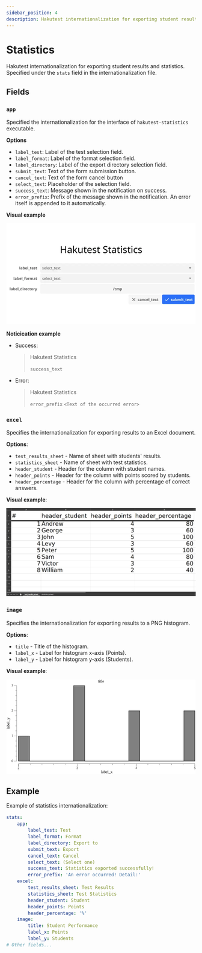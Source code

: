 ```yaml
---
sidebar_position: 4
description: Hakutest internationalization for exporting student results and statistics
---
```


# Statistics

Hakutest internationalization for exporting student results and statistics. Specified under the `stats` field in the internationalization file.

## Fields

### `app`

Specified the internationalization for the interface of `hakutest-statistics` executable.

**Options**

-   `label_test`: Label of the test selection field.
-   `label_format`: Label of the format selection field.
-   `label_directory`: Label of the export directory selection field.
-   `submit_text`: Text of the form submission button.
-   `cancel_text`: Text of the form cancel button
-   `select_text`: Placeholder of the selection field.
-   `success_text`: Message shown in the notification on success.
-   `error_prefix`: Prefix of the message shown in the notification. An error itself is appended to it automatically.

**Visual example**

![Hakutest statistics example](./img/hakutest-statistics-example.webp)

**Noticication example**

-   Success:

    > Hakutest Statistics
    >
    > `success_text`

-   Error:

    > Hakutest Statistics
    >
    > `error_prefix` `<Text of the occurred error>`

### `excel`

Specifies the internationalization for exporting results to an Excel document.

**Options**:

-   `test_results_sheet` - Name of sheet with students' results.
-   `statistics_sheet` - Name of sheet with test statistics.
-   `header_student` - Header for the column with student names.
-   `header_points` - Header for the column with points scored by students.
-   `header_percentage` - Header for the column with percentage of correct answers.

**Visual example**:

![Excel internationalization example](./img/excel-example.webp)

### `image`

Specifies the internationalization for exporting results to a PNG histogram.

**Options**:

-   `title` - Title of the histogram.
-   `label_x` - Label for histogram x-axis (Points).
-   `label_y` - Label for histogram y-axis (Students).

**Visual example**:

![Histogram internationalization example](./img/histogram-example.webp)

## Example

Example of statistics internationalization:

```yaml title='i18n.yaml'
stats:
    app:
        label_test: Test
        label_format: Format
        label_directory: Export to
        submit_text: Export
        cancel_text: Cancel
        select_text: (Select one)
        success_text: Statistics exported successfully!
        error_prefix: 'An error occurred! Detail:'
    excel:
        test_results_sheet: Test Results
        statistics_sheet: Test Statistics
        header_student: Student
        header_points: Points
        header_percentage: '%'
    image:
        title: Student Performance
        label_x: Points
        label_y: Students
# Other fields...
```
